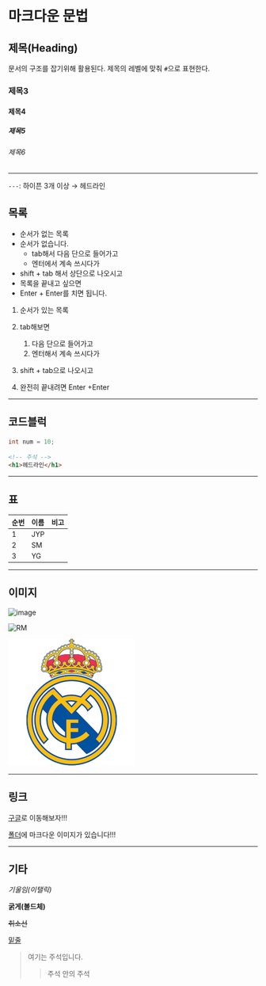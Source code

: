 # 마크다운 문법

## 제목(Heading)

문서의 구조를 잡기위해 활용된다. 제목의 레벨에 맞춰 `#`으로 표현한다.

### 제목3

#### 제목4

##### 제목5

###### 제목6

---

`---`: 하이픈 3개 이상 → 헤드라인

## 목록

- 순서가 없는 목록
- 순서가 없습니다.
  - tab해서 다음 단으로 들어가고
  - 엔터에서 계속 쓰시다가
- shift + tab 해서 상단으로 나오시고
- 목록을 끝내고 싶으면
- Enter + Enter를 치면 됩니다.

1. 순서가 있는 목록

2. tab해보면
   1. 다음 단으로 들어가고
   2. 엔터해서 계속 쓰시다가

3. shift + tab으로 나오시고

4. 완전히 끝내려면 Enter +Enter

---

## 코드블럭

```java
int num = 10;
```

```html
<!-- 주석 -->
<h1>헤드라인</h1>
```

---

## 표

| 순번 | 이름 | 비고 |
| :--- | :--- | ---- |
| 1    | JYP  |      |
| 2    | SM   |      |
| 3    | YG   |      |

---

## 이미지

![image](https://picsum.photos/200/300)

![RM](C:\Users\SW\Downloads\RM.png)

![RM](markdown.assets/RM-1623048254345.png)

---

## 링크

[구글](https://google.com)로 이동해보자!!!

[폴더](./markdown.assets)에 마크다운 이미지가 있습니다!!!

---

## 기타

*기울임(이탤릭)*

**굵게(볼드체)**

~~취소선~~

<u>밑줄</u>

> 여기는 주석입니다.
>
> > 주석 안의 주석

